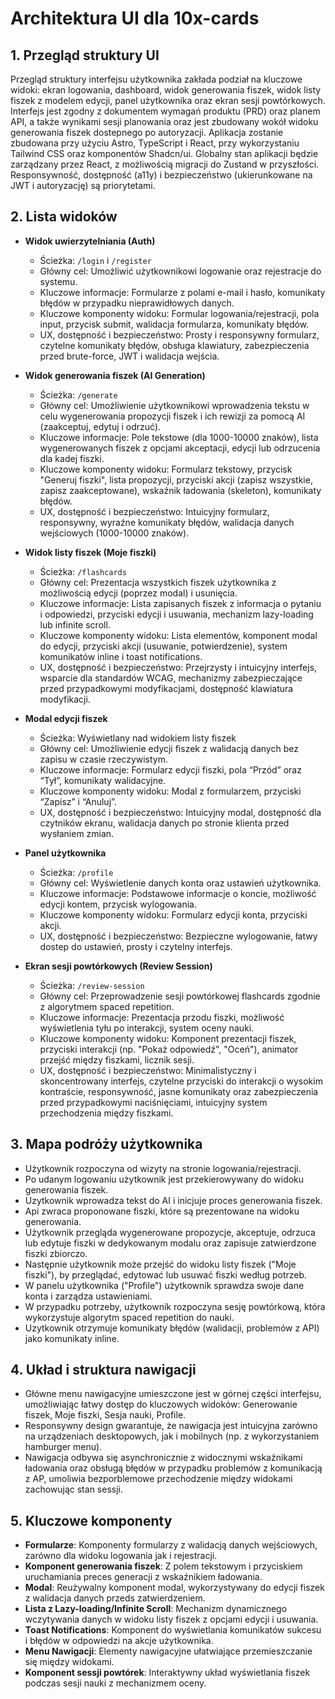 # Architektura UI dla 10x-cards

## 1. Przegląd struktury UI
Przegląd struktury interfejsu użytkownika zakłada podział na kluczowe widoki: ekran logowania, dashboard, widok generowania fiszek, widok listy fiszek z modelem edycji, panel użytkownika oraz ekran sesji powtórkowych. Interfejs jest zgodny z dokumentem wymagań produktu (PRD) oraz planem API, a także wynikami sesji planowania oraz jest zbudowany wokół widoku generowania fiszek dostepnego po autoryzacji. Aplikacja zostanie zbudowana przy użyciu Astro, TypeScript i React, przy wykorzystaniu Tailwind CSS oraz komponentów Shadcn/ui. Globalny stan aplikacji będzie zarządzany przez React, z możliwością migracji do Zustand w przyszłości. Responsywność, dostępność (a11y) i bezpieczeństwo (ukierunkowane na JWT i autoryzację) są priorytetami.

## 2. Lista widoków
- **Widok uwierzytelniania (Auth)**
  - Ścieżka: `/login` i `/register`
  - Główny cel: Umożliwić użytkownikowi logowanie oraz rejestracje do systemu.
  - Kluczowe informacje: Formularze z polami e-mail i hasło, komunikaty błędów w przypadku nieprawidłowych danych.
  - Kluczowe komponenty widoku: Formular logowania/rejestracji, pola input, przycisk submit, walidacja formularza, komunikaty błędów.
  - UX, dostępność i bezpieczeństwo: Prosty i responsywny formularz, czytelne komunikaty błędów, obsługa klawiatury, zabezpieczenia przed brute-force, JWT i walidacja wejścia.

- **Widok generowania fiszek (AI Generation)**
  - Ścieżka: `/generate`
  - Główny cel: Umożliwienie użytkownikowi wprowadzenia tekstu w celu wygenerowania propozycji fiszek i ich rewizji za pomocą AI (zaakceptuj, edytuj i odrzuć).
  - Kluczowe informacje: Pole tekstowe (dla 1000-10000 znaków), lista wygenerowanych fiszek z opcjami akceptacji, edycji lub odrzucenia dla kadej fiszki.
  - Kluczowe komponenty widoku: Formularz tekstowy, przycisk "Generuj fiszki", lista propozycji, przyciski akcji (zapisz wszystkie, zapisz zaakceptowane), wskaźnik ładowania (skeleton), komunikaty błędów.
  - UX, dostępność i bezpieczeństwo: Intuicyjny formularz, responsywny, wyraźne komunikaty błędów, walidacja danych wejściowych (1000-10000 znaków).

- **Widok listy fiszek (Moje fiszki)**
  - Ścieżka: `/flashcards`
  - Główny cel: Prezentacja wszystkich fiszek użytkownika z możliwością edycji (poprzez modal) i usunięcia.
  - Kluczowe informacje: Lista zapisanych fiszek z informacja o pytaniu i odpowiedzi, przyciski edycji i usuwania, mechanizm lazy-loading lub infinite scroll.
  - Kluczowe komponenty widoku: Lista elementów, komponent modal do edycji, przyciski akcji (usuwanie, potwierdzenie), system komunikatów inline i toast notifications.
  - UX, dostępność i bezpieczeństwo: Przejrzysty i intuicyjny interfejs, wsparcie dla standardów WCAG, mechanizmy zabezpieczające przed przypadkowymi modyfikacjami, dostępność klawiatura modyfikacji.

- **Modal edycji fiszek**
  - Ścieżka: Wyświetlany nad widokiem listy fiszek
  - Główny cel: Umożliwienie edycji fiszek z walidacją danych bez zapisu w czasie rzeczywistym.
  - Kluczowe informacje: Formularz edycji fiszki, pola “Przód” oraz “Tył”, komunikaty walidacyjne.
  - Kluczowe komponenty widoku: Modal z formularzem, przyciski “Zapisz” i “Anuluj”.
  - UX, dostępność i bezpieczeństwo: Intuicyjny modal, dostępność dla czytników ekranu, walidacja danych po stronie klienta przed wysłaniem zmian.

- **Panel użytkownika**
  - Ścieżka: `/profile`
  - Główny cel: Wyświetlenie danych konta oraz ustawień użytkownika.
  - Kluczowe informacje: Podstawowe informacje o koncie, możliwość edycji kontem, przycisk wylogowania.
  - Kluczowe komponenty widoku: Formularz edycji konta, przyciski akcji.
  - UX, dostępność i bezpieczeństwo: Bezpieczne wylogowanie, łatwy dostep do ustawień, prosty i czytelny interfejs.

- **Ekran sesji powtórkowych (Review Session)**
  - Ścieżka: `/review-session`
  - Główny cel: Przeprowadzenie sesji powtórkowej flashcards zgodnie z algorytmem spaced repetition.
  - Kluczowe informacje: Prezentacja przodu fiszki, możliwość wyświetlenia tyłu po interakcji, system oceny nauki.
  - Kluczowe komponenty widoku: Komponent prezentacji fiszek, przyciski interakcji (np. "Pokaż odpowiedź", "Oceń"), animator przejść między fiszkami, licznik sesji.
  - UX, dostępność i bezpieczeństwo: Minimalistyczny i skoncentrowany interfejs, czytelne przyciski do interakcji o wysokim kontraście, responsywność, jasne komunikaty oraz zabezpieczenia przed przypadkowymi naciśnięciami, intuicyjny system przechodzenia między fiszkami.

## 3. Mapa podróży użytkownika
- Użytkownik rozpoczyna od wizyty na stronie logowania/rejestracji.
- Po udanym logowaniu użytkownik jest przekierowywany do widoku generowania fiszek.
- Uzytkownik  wprowadza tekst do AI i inicjuje proces generowania fiszek.
- Api zwraca proponowane fiszki, które są prezentowane na widoku generowania.
- Użytkownik przegląda wygenerowane propozycje, akceptuje, odrzuca lub edytuje fiszki w dedykowanym modalu oraz zapisuje zatwierdzone fiszki zbiorczo.
- Następnie użytkownik może przejść do widoku listy fiszek ("Moje fiszki"), by przeglądać, edytować lub usuwać fiszki według potrzeb.
- W panelu użytkownika ("Profile") użytkownik sprawdza swoje dane konta i zarządza ustawieniami.
- W przypadku potrzeby, użytkownik rozpoczyna sesję powtórkową, która wykorzystuje algorytm spaced repetition do nauki.
- Uzytkownik otrzymuje komunikaty błędów (walidacji, problemów z API) jako komunikaty inline.

## 4. Układ i struktura nawigacji
- Główne menu nawigacyjne umieszczone jest w górnej części interfejsu, umożliwiając łatwy dostęp do kluczowych widoków: Generowanie fiszek, Moje fiszki, Sesja nauki, Profile.
- Responsywny design gwarantuje, że nawigacja jest intuicyjna zarówno na urządzeniach desktopowych, jak i mobilnych (np. z wykorzystaniem hamburger menu).
- Nawigacja odbywa się asynchronicznie z widocznymi wskaźnikami ładowania oraz obsługą błędów w przypadku problemów z komunikacją z AP, umoliwia bezporblemowe przechodzenie między widokami zachowując stan sessji.

## 5. Kluczowe komponenty
- **Formularze**: Komponenty formularzy z walidacją danych wejściowych, zarówno dla widoku logowania jak i rejestracji.
- **Komponent generowania fiszek**: Z polem tekstowym i przyciskiem uruchamiania preces generacji z wskaźnikiem ładowania.
- **Modal**: Reużywalny komponent modal, wykorzystywany do edycji fiszek z walidacja danych przeds zatwierdzeniem.
- **Lista z Lazy-loading/Infinite Scroll**: Mechanizm dynamicznego wczytywania danych w widoku listy fiszek z opcjami edycji i usuwania.
- **Toast Notifications**: Komponent do wyświetlania komunikatów sukcesu i błędów w odpowiedzi na akcje użytkownika. 
- **Menu Nawigacji**: Elementy nawigacyjne ułatwiające przemieszczanie się między widokami. 
- **Komponent sessji powtórek**: Interaktywny układ wyświetlania fiszek podczas sesji nauki z mechanizmem oceny.